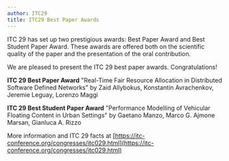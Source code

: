 ```yaml
---
author: ITC29
title: ITC29 Best Paper Awards
---
```



ITC 29 has set up two prestigious awards: Best Paper Award and Best Student Paper Award. These awards are offered both on the scientific quality of the paper and the presentation of the oral contribution.

We are pleased to present the ITC 29 best paper awards. Congratulations!

 **ITC 29 Best Paper Award**
"Real-Time Fair Resource Allocation in Distributed Software Defined Networks" by Zaid Allybokus, Konstantin Avrachenkov, Jeremie Leguay, Lorenzo Maggi

**ITC 29 Best Student Paper Award**
"Performance Modelling of Vehicular Floating Content in Urban Settings" by Gaetano Manzo, Marco G. Ajmone Marsan, Gianluca A. Rizzo

More information and ITC 29 facts at [https://itc-conference.org/congresses/itc029.html](https://itc-conference.org/congresses/itc029.html)
